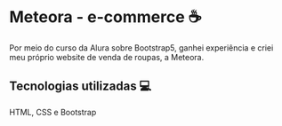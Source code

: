 # Meteora - e-commerce ☕
Por meio do curso da Alura sobre Bootstrap5, ganhei experiência e criei meu próprio website de venda de roupas, a Meteora.

## Tecnologias utilizadas 💻

HTML, CSS e Bootstrap
